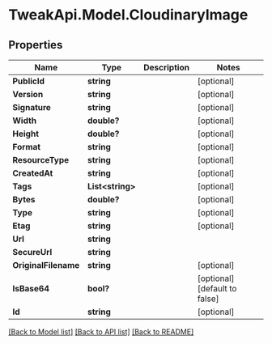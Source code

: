 # TweakApi.Model.CloudinaryImage
## Properties

Name | Type | Description | Notes
------------ | ------------- | ------------- | -------------
**PublicId** | **string** |  | [optional] 
**Version** | **string** |  | [optional] 
**Signature** | **string** |  | [optional] 
**Width** | **double?** |  | [optional] 
**Height** | **double?** |  | [optional] 
**Format** | **string** |  | [optional] 
**ResourceType** | **string** |  | [optional] 
**CreatedAt** | **string** |  | [optional] 
**Tags** | **List&lt;string&gt;** |  | [optional] 
**Bytes** | **double?** |  | [optional] 
**Type** | **string** |  | [optional] 
**Etag** | **string** |  | [optional] 
**Url** | **string** |  | 
**SecureUrl** | **string** |  | 
**OriginalFilename** | **string** |  | [optional] 
**IsBase64** | **bool?** |  | [optional] [default to false]
**Id** | **string** |  | [optional] 

[[Back to Model list]](../README.md#documentation-for-models) [[Back to API list]](../README.md#documentation-for-api-endpoints) [[Back to README]](../README.md)


